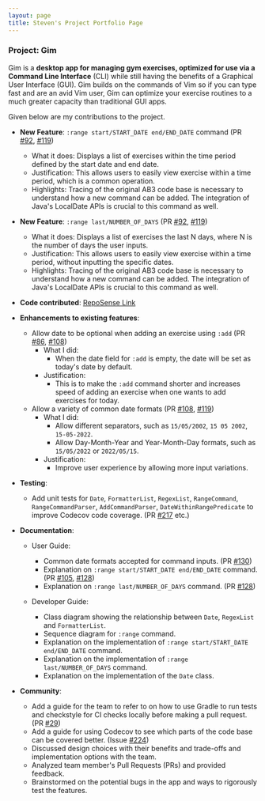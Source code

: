 ```yaml
---
layout: page
title: Steven's Project Portfolio Page
---
```


### Project: Gim

Gim is a **desktop app for managing gym exercises, optimized for use via a Command Line Interface** (CLI) while still having the benefits of a Graphical User Interface (GUI). Gim builds on the commands of Vim so if you can type fast and are an avid Vim user, Gim can optimize your exercise routines to a much greater capacity than traditional GUI apps.

Given below are my contributions to the project.

* **New Feature**: `:range start/START_DATE end/END_DATE` command (PR [#92](https://github.com/AY2223S1-CS2103T-T15-4/tp/issues/92), [#119](https://github.com/AY2223S1-CS2103T-T15-4/tp/pull/119)) 
  * What it does: Displays a list of exercises within the time period defined by the start date and end date.
  * Justification: This allows users to easily view exercise within a time period, which is a common operation.
  * Highlights: Tracing of the original AB3 code base is necessary to understand how a new command can be added. The integration
  of Java's LocalDate APIs is crucial to this command as well.


* **New Feature**: `:range last/NUMBER_OF_DAYS` (PR [#92](https://github.com/AY2223S1-CS2103T-T15-4/tp/issues/92), [#119](https://github.com/AY2223S1-CS2103T-T15-4/tp/pull/119))
  * What it does: Displays a list of exercises the last N days, where N is the number of days the user inputs.
  * Justification: This allows users to easily view exercise within a time period, without inputting the specific dates.
  * Highlights: Tracing of the original AB3 code base is necessary to understand how a new command can be added. The integration
    of Java's LocalDate APIs is crucial to this command as well.

* **Code contributed**: [RepoSense Link](https://nus-cs2103-ay2223s1.github.io/tp-dashboard/?search=stevenlimhw&breakdown=true&sort=groupTitle&sortWithin=title&since=2022-09-16&timeframe=commit&mergegroup=&groupSelect=groupByRepos&checkedFileTypes=docs~functional-code~test-code~other)

* **Enhancements to existing features**:
  * Allow date to be optional when adding an exercise using `:add` (PR [#86](https://github.com/AY2223S1-CS2103T-T15-4/tp/issues/86), [#108](https://github.com/AY2223S1-CS2103T-T15-4/tp/pull/108))
    * What I did:
      * When the date field for `:add` is empty, the date will be set as today's date by default.
    * Justification:
      * This is to make the `:add` command shorter and increases speed of adding an exercise
      when one wants to add exercises for today.
  * Allow a variety of common date formats (PR [#108](https://github.com/AY2223S1-CS2103T-T15-4/tp/pull/108), [#119](https://github.com/AY2223S1-CS2103T-T15-4/tp/pull/119))
    * What I did:
      * Allow different separators, such as `15/05/2002`, `15 05 2002`,
      `15-05-2022`.
      * Allow Day-Month-Year and Year-Month-Day formats, such as
      `15/05/2022` or `2022/05/15`.
    * Justification:
      * Improve user experience by allowing more input variations.

* **Testing**:
  * Add unit tests for `Date`, `FormatterList`, `RegexList`, `RangeCommand`, `RangeCommandParser`,
  `AddCommandParser`, `DateWithinRangePredicate` to improve Codecov code coverage. (PR [#217](https://github.com/AY2223S1-CS2103T-T15-4/tp/pull/217) etc.)

* **Documentation**:
  * User Guide:
    * Common date formats accepted for command inputs. (PR [#130](https://github.com/AY2223S1-CS2103T-T15-4/tp/pull/130))
    * Explanation on `:range start/START_DATE end/END_DATE` command. (PR [#105](https://github.com/AY2223S1-CS2103T-T15-4/tp/pull/105), [#128](https://github.com/AY2223S1-CS2103T-T15-4/tp/pull/128))
    * Explanation on `:range last/NUMBER_OF_DAYS` command. (PR [#128](https://github.com/AY2223S1-CS2103T-T15-4/tp/pull/128))

  * Developer Guide:
    * Class diagram showing the relationship between `Date`, `RegexList` and `FormatterList`.
    * Sequence diagram for `:range` command.
    * Explanation on the implementation of `:range start/START_DATE end/END_DATE` command.
    * Explanation on the implementation of `:range last/NUMBER_OF_DAYS` command.
    * Explanation on the implementation of the `Date` class.

* **Community**:
  * Add a guide for the team to refer to on how to use Gradle to run tests and checkstyle for
  CI checks locally before making a pull request. (PR [#29](https://github.com/AY2223S1-CS2103T-T15-4/tp/pull/29))
  * Add a guide for using Codecov to see which parts of the code base can be covered better. (Issue [#224](https://github.com/AY2223S1-CS2103T-T15-4/tp/issues/224))
  * Discussed design choices with their benefits and trade-offs and implementation options with the team.
  * Analyzed team member's Pull Requests (PRs) and provided feedback.
  * Brainstormed on the potential bugs in the app and ways to rigorously test the features.
